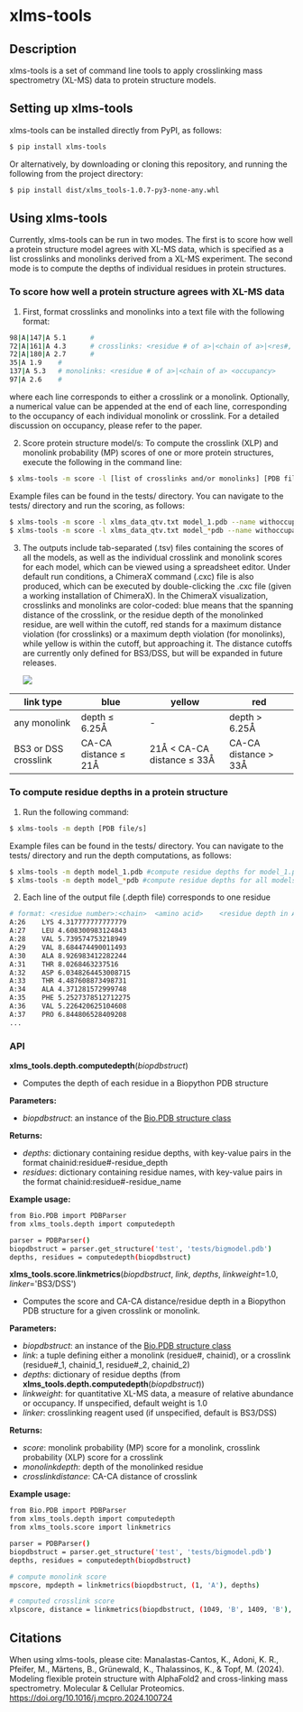 # xlms-tools

## Description
xlms-tools is a set of command line tools to apply crosslinking mass spectrometry (XL-MS) data to protein structure models.


## Setting up xlms-tools
xlms-tools can be installed directly from PyPI, as follows:
```bash
$ pip install xlms-tools
```
Or alternatively, by downloading or cloning this repository, and running the following from the project directory:
```bash
$ pip install dist/xlms_tools-1.0.7-py3-none-any.whl
```

## Using xlms-tools
Currently, xlms-tools can be run in two modes. The first is to score how well a protein structure model agrees with XL-MS data, which is specified as a list crosslinks and monolinks derived from a XL-MS experiment. The second mode is to compute the depths of individual residues in protein structures.

### To score how well a protein structure agrees with XL-MS data
1. First, format crosslinks and monolinks into a text file with the following format:
```bash
98|A|147|A 5.1		#
72|A|161|A 4.3		# crosslinks: <residue # of a>|<chain of a>|<res#, b>|<chain, b> <occupancy>
72|A|180|A 2.7		#
35|A 1.9	#		
137|A 5.3	# monolinks: <residue # of a>|<chain of a> <occupancy>
97|A 2.6	#
```
where each line corresponds to either a crosslink or a monolink. Optionally, a numerical value can be appended at the end of each line, corresponding to the occupancy of each individual monolink or crosslink. For a detailed discussion on occupancy, please refer to the paper.

2. Score protein structure model/s:
To compute the crosslink (XLP) and monolink probability (MP) scores of one or more protein structures, execute the following in the command line:

```bash
$ xlms-tools -m score -l [list of crosslinks and/or monolinks] [PDB file/s] --name [name of run]
```

Example files can be found in the tests/ directory. You can navigate to the tests/ directory and run the scoring, as follows:
```bash
$ xlms-tools -m score -l xlms_data_qtv.txt model_1.pdb --name withoccupancy_m1 #score model_1.pdb
$ xlms-tools -m score -l xlms_data_qtv.txt model_*pdb --name withoccupancy_all #score all models
```

3. The outputs include tab-separated (.tsv) files containing the scores of all the models, as well as the individual crosslink and monolink scores for each model, which can be viewed using a spreadsheet editor. Under default run conditions, a ChimeraX command (.cxc) file is also produced, which can be executed by double-clicking the .cxc file (given a working installation of ChimeraX). In the ChimeraX visualization, crosslinks and monolinks are color-coded: blue means that the spanning distance of the crosslink, or the residue depth of the monolinked residue, are well within the cutoff, red stands for a maximum distance violation (for crosslinks) or a maximum depth violation (for monolinks), while yellow is within the cutoff, but approaching it. The distance cutoffs are currently only defined for BS3/DSS, but will be expanded in future releases.

	<img src="./imgs/chimerax.png">

| link type | blue | yellow | red |
| --- | --- | --- | --- |
| any monolink | depth ≤ 6.25Å | - | depth > 6.25Å |
| BS3 or DSS crosslink | CA-CA distance ≤ 21Å | 21Å < CA-CA distance ≤ 33Å | CA-CA distance >  33Å |

### To compute residue depths in a protein structure
1. Run the following command:
```bash
$ xlms-tools -m depth [PDB file/s]
```
Example files can be found in the tests/ directory. You can navigate to the tests/ directory and run the depth computations, as follows:
```bash
$ xlms-tools -m depth model_1.pdb #compute residue depths for model_1.pdb
$ xlms-tools -m depth model_*pdb #compute residue depths for all models
```

2. Each line of the output file (.depth file) corresponds to one residue 
```bash
# format: <residue number>:<chain>	<amino acid>	<residue depth in Å>
A:26	LYS	4.317777777777779	
A:27	LEU	4.608300983124843
A:28	VAL	5.739574753218949
A:29	VAL	8.684474490011493
A:30	ALA	8.926983412282244
A:31	THR	8.0268463237516
A:32	ASP	6.0348264453008715
A:33	THR	4.487608873498731
A:34	ALA	4.371281572999748
A:35	PHE	5.2527378512712275
A:36	VAL	5.226420625104608
A:37	PRO	6.844806528409208
...
```

### API
**xlms_tools.depth.computedepth**(*biopdbstruct*)
+ Computes the depth of each residue in a Biopython PDB structure

**Parameters:**
+ *biopdbstruct*: an instance of the [Bio.PDB structure class](https://biopython.org/docs/1.75/api/Bio.PDB.Structure.html)

**Returns:**
+ *depths*: dictionary containing residue depths, with key-value pairs in the format chainid:residue\#-residue_depth 
+ *residues*: dictionary containing residue names, with key-value pairs in the format chainid:residue\#-residue_name 

**Example usage:**
```bash
from Bio.PDB import PDBParser
from xlms_tools.depth import computedepth

parser = PDBParser()
biopdbstruct = parser.get_structure('test', 'tests/bigmodel.pdb')
depths, residues = computedepth(biopdbstruct)
```


**xlms_tools.score.linkmetrics**(*biopdbstruct*, *link*, *depths*, *linkweight*=1.0, *linker*='BS3/DSS')
+ Computes the score and CA-CA distance/residue depth in a Biopython PDB structure for a given crosslink or monolink.

**Parameters:**
+ *biopdbstruct*: an instance of the [Bio.PDB structure class](https://biopython.org/docs/1.75/api/Bio.PDB.Structure.html)
+ *link*: a tuple defining either a monolink (residue\#, chainid), or a crosslink (residue\#_1, chainid_1, residue\#_2, chainid_2)
+ *depths*: dictionary of residue depths (from **xlms_tools.depth.computedepth**(*biopdbstruct*))
+ *linkweight*: for quantitative XL-MS data, a measure of relative abundance or occupancy. If unspecified, default weight is 1.0
+ *linker*: crosslinking reagent used (if unspecified, default is BS3/DSS)

**Returns:**
+ *score*: monolink probability (MP) score for a monolink, crosslink probability (XLP) score for a crosslink
+ *monolinkdepth*: depth of the monolinked residue
+ *crosslinkdistance*: CA-CA distance of crosslink

**Example usage:**
```bash
from Bio.PDB import PDBParser
from xlms_tools.depth import computedepth
from xlms_tools.score import linkmetrics

parser = PDBParser()
biopdbstruct = parser.get_structure('test', 'tests/bigmodel.pdb')
depths, residues = computedepth(biopdbstruct)

# compute monolink score
mpscore, mpdepth = linkmetrics(biopdbstruct, (1, 'A'), depths)

# computed crosslink score
xlpscore, distance = linkmetrics(biopdbstruct, (1049, 'B', 1409, 'B'), depths)

```

 
## Citations
When using xlms-tools, please cite:
Manalastas-Cantos, K., Adoni, K. R., Pfeifer, M., Märtens, B., Grünewald, K., Thalassinos, K., & Topf, M. (2024). Modeling flexible protein structure with AlphaFold2 and cross-linking mass spectrometry. Molecular & Cellular Proteomics. https://doi.org/10.1016/j.mcpro.2024.100724
